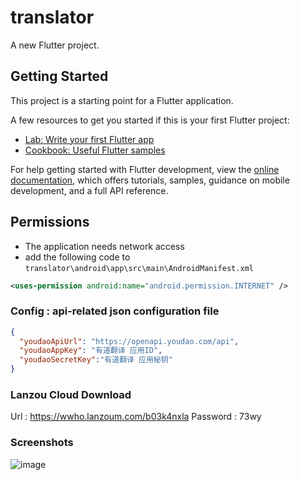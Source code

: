 # translator

A new Flutter project.

## Getting Started

This project is a starting point for a Flutter application.

A few resources to get you started if this is your first Flutter project:

- [Lab: Write your first Flutter app](https://docs.flutter.dev/get-started/codelab)
- [Cookbook: Useful Flutter samples](https://docs.flutter.dev/cookbook)

For help getting started with Flutter development, view the
[online documentation](https://docs.flutter.dev/), which offers tutorials,
samples, guidance on mobile development, and a full API reference.

## Permissions
- The application needs network access
- add the following code to `translator\android\app\src\main\AndroidManifest.xml` 
```xml
<uses-permission android:name="android.permission.INTERNET" />
```

### Config : api-related json configuration file
```json
{
  "youdaoApiUrl": "https://openapi.youdao.com/api",
  "youdaoAppKey": "有道翻译 应用ID",
  "youdaoSecretKey":"有道翻译 应用秘钥"
}
```

### Lanzou Cloud Download
Url : https://wwho.lanzoum.com/b03k4nxla
Password : 73wy

### Screenshots
![image](https://github.com/yushengguo557/translator/blob/main/assets/images/screenshots/v1.0.0.png?raw=true)